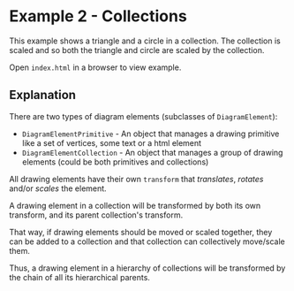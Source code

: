 # Example 2 - Collections

This example shows a triangle and a circle in a collection. The collection is scaled and so both the triangle and circle are scaled by the collection.

Open `index.html` in a browser to view example.

## Explanation
There are two types of diagram elements (subclasses of `DiagramElement`):

* `DiagramElementPrimitive` - An object that manages a drawing primitive like a set of vertices, some text or a html element
* `DiagramElementCollection` - An object that manages a group of drawing elements (could be both primitives and collections)

All drawing elements have their own `transform` that *translates*, *rotates* and/or *scales* the element.

A drawing element in a collection will be transformed by both its own transform, and its parent collection's transform.

That way, if drawing elements should be moved or scaled together, they can be added to a collection and that collection can collectively move/scale them.

Thus, a drawing element in a hierarchy of collections will be transformed by the chain of all its hierarchical parents.
